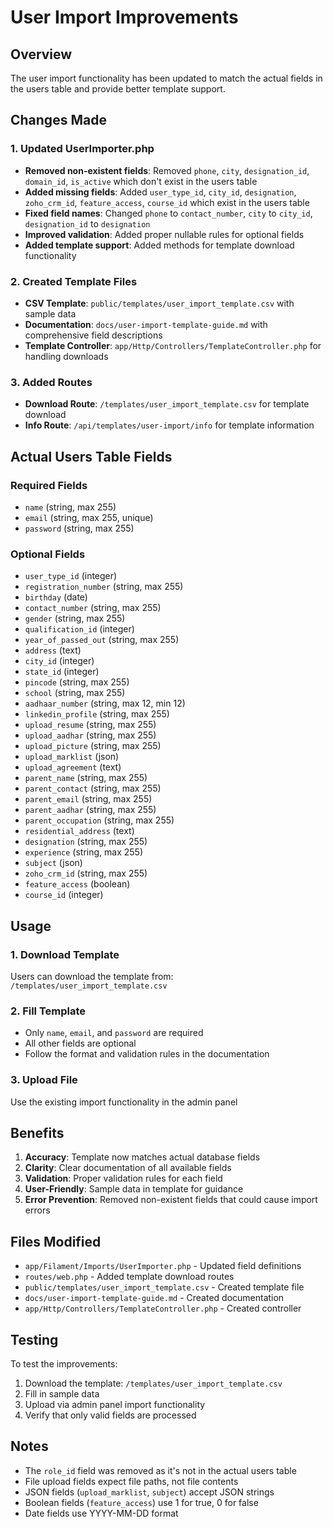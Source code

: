 # User Import Improvements

## Overview
The user import functionality has been updated to match the actual fields in the users table and provide better template support.

## Changes Made

### 1. Updated UserImporter.php
- **Removed non-existent fields**: Removed `phone`, `city`, `designation_id`, `domain_id`, `is_active` which don't exist in the users table
- **Added missing fields**: Added `user_type_id`, `city_id`, `designation`, `zoho_crm_id`, `feature_access`, `course_id` which exist in the users table
- **Fixed field names**: Changed `phone` to `contact_number`, `city` to `city_id`, `designation_id` to `designation`
- **Improved validation**: Added proper nullable rules for optional fields
- **Added template support**: Added methods for template download functionality

### 2. Created Template Files
- **CSV Template**: `public/templates/user_import_template.csv` with sample data
- **Documentation**: `docs/user-import-template-guide.md` with comprehensive field descriptions
- **Template Controller**: `app/Http/Controllers/TemplateController.php` for handling downloads

### 3. Added Routes
- **Download Route**: `/templates/user_import_template.csv` for template download
- **Info Route**: `/api/templates/user-import/info` for template information

## Actual Users Table Fields

### Required Fields
- `name` (string, max 255)
- `email` (string, max 255, unique)
- `password` (string, max 255)

### Optional Fields
- `user_type_id` (integer)
- `registration_number` (string, max 255)
- `birthday` (date)
- `contact_number` (string, max 255)
- `gender` (string, max 255)
- `qualification_id` (integer)
- `year_of_passed_out` (string, max 255)
- `address` (text)
- `city_id` (integer)
- `state_id` (integer)
- `pincode` (string, max 255)
- `school` (string, max 255)
- `aadhaar_number` (string, max 12, min 12)
- `linkedin_profile` (string, max 255)
- `upload_resume` (string, max 255)
- `upload_aadhar` (string, max 255)
- `upload_picture` (string, max 255)
- `upload_marklist` (json)
- `upload_agreement` (text)
- `parent_name` (string, max 255)
- `parent_contact` (string, max 255)
- `parent_email` (string, max 255)
- `parent_aadhar` (string, max 255)
- `parent_occupation` (string, max 255)
- `residential_address` (text)
- `designation` (string, max 255)
- `experience` (string, max 255)
- `subject` (json)
- `zoho_crm_id` (string, max 255)
- `feature_access` (boolean)
- `course_id` (integer)

## Usage

### 1. Download Template
Users can download the template from: `/templates/user_import_template.csv`

### 2. Fill Template
- Only `name`, `email`, and `password` are required
- All other fields are optional
- Follow the format and validation rules in the documentation

### 3. Upload File
Use the existing import functionality in the admin panel

## Benefits

1. **Accuracy**: Template now matches actual database fields
2. **Clarity**: Clear documentation of all available fields
3. **Validation**: Proper validation rules for each field
4. **User-Friendly**: Sample data in template for guidance
5. **Error Prevention**: Removed non-existent fields that could cause import errors

## Files Modified

- `app/Filament/Imports/UserImporter.php` - Updated field definitions
- `routes/web.php` - Added template download routes
- `public/templates/user_import_template.csv` - Created template file
- `docs/user-import-template-guide.md` - Created documentation
- `app/Http/Controllers/TemplateController.php` - Created controller

## Testing

To test the improvements:

1. Download the template: `/templates/user_import_template.csv`
2. Fill in sample data
3. Upload via admin panel import functionality
4. Verify that only valid fields are processed

## Notes

- The `role_id` field was removed as it's not in the actual users table
- File upload fields expect file paths, not file contents
- JSON fields (`upload_marklist`, `subject`) accept JSON strings
- Boolean fields (`feature_access`) use 1 for true, 0 for false
- Date fields use YYYY-MM-DD format
